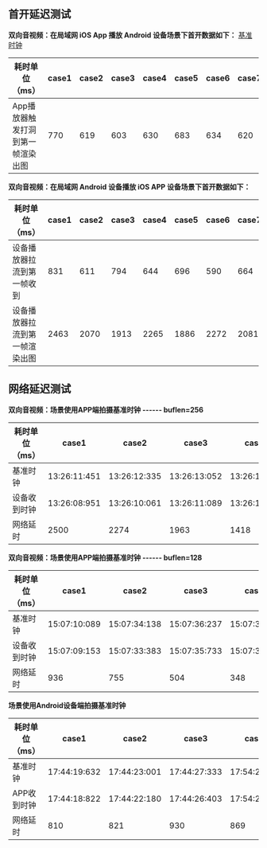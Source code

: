 ## 首开延迟测试

**双向音视频：在局域网 iOS App 播放 Android 设备场景下首开数据如下：**
[基准时钟](http://www.daojishiqi.com/bjtime.asp)

| 耗时单位（ms）           | case1 | case2 | case3 | case4 | case5 | case6 | case7 | case8 | case9 | case10 | 耗时平均值  |
|--------------------|-------|-------|-------|-------|-------|-------|-------|-------|-------|--------|--------|
| App播放器触发打洞到第一帧渲染出图 | 770   | 619   | 603   | 630   | 683   | 634   | 620   | 662   | 631   | 651    | 650.3  |



**双向音视频：在局域网 Android 设备播放 iOS APP 设备场景下首开数据如下：**

| 耗时单位（ms）        | case1 | case2 | case3 | case4 | case5 | case6 | case7 | case8 | case9 | case10 | 耗时平均值  |
|-----------------|-------|-------|-------|-------|-------|-------|-------|-------|-------|--------|--------|
| 设备播放器拉流到第一帧收到   | 831   | 611   | 794   | 644   | 696   | 590   | 664   | 427   | 728   | 517    | 650.2  |
| 设备播放器拉流到第一帧渲染出图 | 2463  | 2070  | 1913  | 2265  | 1886  | 2272  | 2081  | 1756  | 2412  | 2704   | 2182.2 |



## 网络延迟测试

**双向音视频：场景使用APP端拍摄基准时钟 ------ buflen=256**

| 耗时单位（ms） | case1        | case2        | case3        | case4        | case5        | case6        | case7        | case8        | case9        | case10       | 耗时平均值  |
|----------|--------------|--------------|--------------|--------------|--------------|--------------|--------------|--------------|--------------|--------------|--------|
| 基准时钟     | 13:26:11:451 | 13:26:12:335 | 13:26:13:052 | 13:26:16:769 | 13:26:19:518 | 13:26:21:052 | 13:26:22:449 | 13:26:31:508 | 13:26:55:383 | 13:27:52:017 |        |
| 设备收到时钟   | 13:26:08:951 | 13:26:10:061 | 13:26:11:089 | 13:26:15:351 | 13:26:18:351 | 13:26:20:031 | 13:26:20:961 | 13:26:28:581 | 13:26:52:331 | 13:27:49:733 |        |
| 网络延时     | 2500         | 2274         | 1963         | 1418         | 1167         | 1021         | 1488         | 2927         | 3052         | 2284         | 2009.4 |


**双向音视频：场景使用APP端拍摄基准时钟 ------ buflen=128**

| 耗时单位（ms） | case1        | case2        | case3        | case4        | case5        | case6        | case7        | case8        | case9        | case10       | 耗时平均值  |
|----------|--------------|--------------|--------------|--------------|--------------|--------------|--------------|--------------|--------------|--------------|--------|
| 基准时钟     | 15:07:10:089 | 15:07:34:138 | 15:07:36:237 | 15:07:38:201 | 15:07:40:482 | 15:07:43:020 | 15:07:45:153 | 15:07:48:582 | 15:07:50:934 | 15:07:53:768 |        |
| 设备收到时钟   | 15:07:09:153 | 15:07:33:383 | 15:07:35:733 | 15:07:37:853 | 15:07:39:903 | 15:07:42:237 | 15:07:44:557 | 15:07:48:130 | 15:07:50:252 | 15:07:53:280 |        |
| 网络延时     | 936          | 755          | 504          | 348          | 579          | 783          | 596          | 452          | 682          | 488          | 612.3  |


**场景使用Android设备端拍摄基准时钟**

| 耗时单位（ms） | case1        | case2        | case3        | case4        | case5        | case6        | case7        | case8        | case9        | case10       | 耗时平均值  |
|----------|--------------|--------------|--------------|--------------|--------------|--------------|--------------|--------------|--------------|--------------|--------|
| 基准时钟     | 17:44:19:632 | 17:44:23:001 | 17:44:27:333 | 17:54:29:902 | 17:54:33:333 | 17:54:36:100 | 17:54:38:532 | 17:54:42:730 | 18:04:00:932 | 18:04:08:633 |        |
| APP收到时钟  | 17:44:18:822 | 17:44:22:180 | 17:44:26:403 | 17:54:29:033 | 17:54:32:406 | 17:54:35:269 | 17:54:37:662 | 17:54:41:887 | 18:04:00:066 | 18:04:07:767 |        |
| 网络延时     | 810          | 821          | 930          | 869          | 927          | 831          | 870          | 843          | 866          | 866          | 863.3  |


    